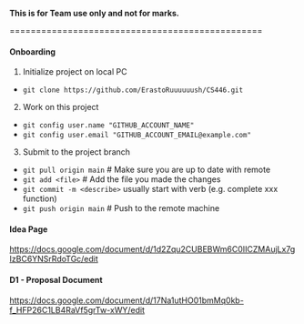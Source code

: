 **This is for Team use only and not for marks.**

================================================
#### Onboarding
1. Initialize project on local PC
* `git clone https://github.com/ErastoRuuuuuush/CS446.git`

2. Work on this project
* `git config user.name "GITHUB_ACCOUNT_NAME"`
* `git config user.email "GITHUB_ACCOUNT_EMAIL@example.com"`

3. Submit to the project branch
* `git pull origin main` # Make sure you are up to date with remote
* `git add <file>` # Add the file you made the changes
* `git commit -m <describe>` usually start with verb (e.g. complete xxx function)
* `git push origin main` # Push to the remote machine

#### Idea Page
https://docs.google.com/document/d/1d2Zqu2CUBEBWm6C0IICZMAujLx7gIzBC6YNSrRdoTGc/edit
#### D1 - Proposal Document
https://docs.google.com/document/d/17Na1utHO01bmMq0kb-f_HFP26C1LB4RaVf5grTw-xWY/edit
